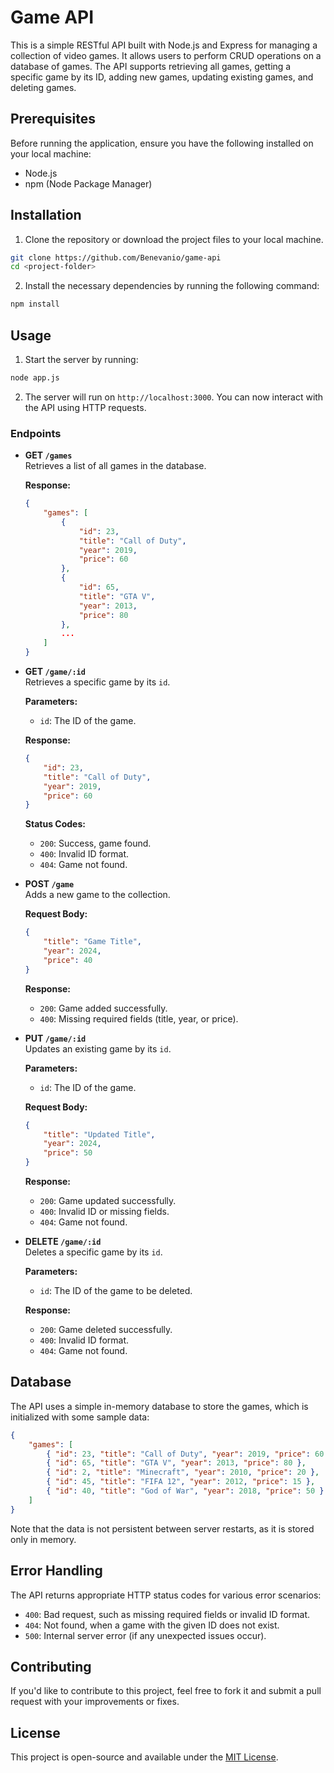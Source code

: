 # Game API

This is a simple RESTful API built with Node.js and Express for managing a collection of video games. It allows users to perform CRUD operations on a database of games. The API supports retrieving all games, getting a specific game by its ID, adding new games, updating existing games, and deleting games.

## Prerequisites

Before running the application, ensure you have the following installed on your local machine:

- Node.js
- npm (Node Package Manager)

## Installation

1. Clone the repository or download the project files to your local machine.

```bash
git clone https://github.com/Benevanio/game-api
cd <project-folder>
```

2. Install the necessary dependencies by running the following command:

```bash
npm install
```

## Usage

1. Start the server by running:

```bash
node app.js
```

2. The server will run on `http://localhost:3000`. You can now interact with the API using HTTP requests.

### Endpoints

- **GET `/games`**  
  Retrieves a list of all games in the database.

  **Response:**
  ```json
  {
      "games": [
          {
              "id": 23,
              "title": "Call of Duty",
              "year": 2019,
              "price": 60
          },
          {
              "id": 65,
              "title": "GTA V",
              "year": 2013,
              "price": 80
          },
          ...
      ]
  }
  ```

- **GET `/game/:id`**  
  Retrieves a specific game by its `id`.

  **Parameters:**
  - `id`: The ID of the game.

  **Response:**
  ```json
  {
      "id": 23,
      "title": "Call of Duty",
      "year": 2019,
      "price": 60
  }
  ```

  **Status Codes:**
  - `200`: Success, game found.
  - `400`: Invalid ID format.
  - `404`: Game not found.

- **POST `/game`**  
  Adds a new game to the collection.

  **Request Body:**
  ```json
  {
      "title": "Game Title",
      "year": 2024,
      "price": 40
  }
  ```

  **Response:**
  - `200`: Game added successfully.
  - `400`: Missing required fields (title, year, or price).

- **PUT `/game/:id`**  
  Updates an existing game by its `id`.

  **Parameters:**
  - `id`: The ID of the game.

  **Request Body:**
  ```json
  {
      "title": "Updated Title",
      "year": 2024,
      "price": 50
  }
  ```

  **Response:**
  - `200`: Game updated successfully.
  - `400`: Invalid ID or missing fields.
  - `404`: Game not found.

- **DELETE `/game/:id`**  
  Deletes a specific game by its `id`.

  **Parameters:**
  - `id`: The ID of the game to be deleted.

  **Response:**
  - `200`: Game deleted successfully.
  - `400`: Invalid ID format.
  - `404`: Game not found.

## Database

The API uses a simple in-memory database to store the games, which is initialized with some sample data:

```json
{
    "games": [
        { "id": 23, "title": "Call of Duty", "year": 2019, "price": 60 },
        { "id": 65, "title": "GTA V", "year": 2013, "price": 80 },
        { "id": 2, "title": "Minecraft", "year": 2010, "price": 20 },
        { "id": 45, "title": "FIFA 12", "year": 2012, "price": 15 },
        { "id": 40, "title": "God of War", "year": 2018, "price": 50 }
    ]
}
```

Note that the data is not persistent between server restarts, as it is stored only in memory.

## Error Handling

The API returns appropriate HTTP status codes for various error scenarios:

- `400`: Bad request, such as missing required fields or invalid ID format.
- `404`: Not found, when a game with the given ID does not exist.
- `500`: Internal server error (if any unexpected issues occur).

## Contributing

If you'd like to contribute to this project, feel free to fork it and submit a pull request with your improvements or fixes.

## License

This project is open-source and available under the [MIT License](LICENSE).